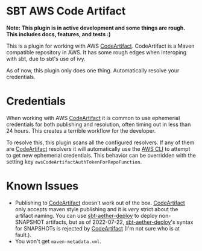 # SBT AWS Code Artifact #

**Note: This plugin is in active development and some things are rough. This includes docs, features, and tests :)**

This is a plugin for working with AWS [CodeArtifact][code-artifact]. CodeArtifact is a Maven compatible repository in AWS. It has some rough edges when interoping with sbt, due to sbt's use of ivy.

As of now, this plugin only does one thing. Automatically resolve your credentials.

# Credentials #

When working with AWS [CodeArtifact][code-artifact] it is common to use ephemerial credentials for both publishing and resolution, often timing out in less than 24 hours. This creates a terrible workflow for the developer.

To resolve this, this plugin scans all the configured resolvers. If any of them are [CodeArtifact][code-artifact] resolvers it will automatically use the [AWS CLI][aws-cli] to attempt to get new ephemerial credentials. This behavior can be overridden with the setting key `awsCodeArtifactAuthTokenForRepoFunction`.

# Known Issues #

* Publishing to [CodeArtifact][code-artifact] doesn't work out of the box. [CodeArtifact][code-artifact] only accepts maven style publishing and it is _very_ strict about the artifact naming. You can use [sbt-aether-deploy][sbt-aether-deploy] to deploy non-SNAPSHOT artifacts, but as of 2022-07-22, [sbt-aether-deploy][sbt-aether-deploy]'s syntax for SNAPSHOTs is rejected by [CodeArtifact][code-artifact] (I'm not sure who is at fault.).
* You won't get `maven-metadata.xml`.

[code-artifact]: https://aws.amazon.com/codeartifact/ "AWS CodeArtifact"

[aws-cli]: https://aws.amazon.com/cli/ "AWS CLI"

[sbt-aether-deploy]: https://github.com/arktekk/sbt-aether-deploy "SBT Aether Deploy"
